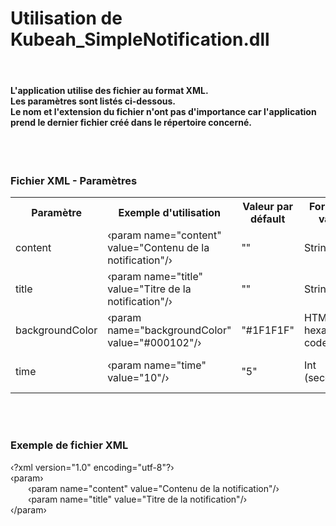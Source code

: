 <h1>Utilisation de Kubeah_SimpleNotification.dll</h1>
<br>
<h4>L'application utilise des fichier au format XML.
<br>
Les paramètres sont listés ci-dessous.
<br>
Le nom et l'extension du fichier n'ont pas d'importance car l'application prend le dernier fichier créé dans le répertoire concerné.
</h4>
<br></br>

<h3>Fichier XML - Paramètres</h3>
<table>
   <th>Paramètre</th>
   <th>Exemple d'utilisation</th>
   <th>Valeur par défault</th>
   <th>Format de valeur</th>
   <th>Information</th>
   <tr>
       <td>content</td>
       <td>&lsaquo;param name="content" value="Contenu de la notification"/&rsaquo;</td>
       <td>""</td>
       <td>String</td>
      <td>Contenu</td>
   </tr>
   <tr>
       <td>title</td>
       <td>&lsaquo;param name="title" value="Titre de la notification"/&rsaquo;</td>
       <td>""</td>
       <td>String</td>
      <td>Titre</td>
   </tr>
   <tr>
       <td>backgroundColor</td>
       <td>&lsaquo;param name="backgroundColor" value="#000102"/&rsaquo;</td>
       <td>"#1F1F1F"</td>
       <td>HTML hexadecimal code</td>
      <td>Couleur de l'arrière-plan</td>
   </tr>
   <tr>
       <td>time</td>
       <td>&lsaquo;param name="time" value="10"/&rsaquo;</td>
       <td>"5"</td>
       <td>Int (secondes)</td>
      <td>Durée de l'affichage en seconde</td>
   </tr>
</table>
<br>
<br>
<h3>Exemple de fichier XML</h3>
<p>
   &lsaquo;?xml version="1.0" encoding="utf-8"?&rsaquo;
   <br>
   &lsaquo;param&rsaquo;
   <br>
      &emsp;&emsp;&lsaquo;param name="content" value="Contenu de la notification"/&rsaquo;
   <br>
      &emsp;&emsp;&lsaquo;param name="title" value="Titre de la notification"/&rsaquo;
   <br>
   &lsaquo;/param&rsaquo;
</p>
